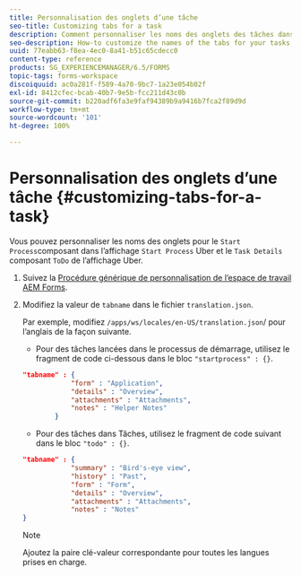```yaml
---
title: Personnalisation des onglets d’une tâche
seo-title: Customizing tabs for a task
description: Comment personnaliser les noms des onglets des tâches dans l’espace de travail LiveCycle AEM Forms.
seo-description: How-to customize the names of the tabs for your tasks, in LiveCycle AEM Forms workspace.
uuid: 77eabb63-f8ea-4ec0-8a41-b51c65cdecc0
content-type: reference
products: SG_EXPERIENCEMANAGER/6.5/FORMS
topic-tags: forms-workspace
discoiquuid: ac0a281f-f589-4a70-9bc7-1a23e054b02f
exl-id: 8412cfec-bcab-40b7-9e5b-fcc211d43c0b
source-git-commit: b220adf6fa3e9faf94389b9a9416b7fca2f89d9d
workflow-type: tm+mt
source-wordcount: '101'
ht-degree: 100%

---
```


# Personnalisation des onglets d’une tâche {#customizing-tabs-for-a-task}

Vous pouvez personnaliser les noms des onglets pour le `Start Process`composant dans l’affichage `Start Process` Uber et le `Task Details` composant `ToDo` de l’affichage Uber.

1. Suivez la [Procédure générique de personnalisation de l’espace de travail AEM Forms](/help/forms/using/generic-steps-html-workspace-customization.md).
1. Modifiez la valeur de `tabname` dans le fichier `translation.json`.

   Par exemple, modifiez `/apps/ws/locales/en-US/translation.json`/ pour l’anglais de la façon suivante.

   * Pour des tâches lancées dans le processus de démarrage, utilisez le fragment de code ci-dessous dans le bloc `"startprocess" : {}`.

   ```json
   "tabname" : {
               "form" : "Application",
               "details" : "Overview",
               "attachments" : "Attachments",
               "notes" : "Helper Notes"
           }
   ```

   * Pour des tâches dans Tâches, utilisez le fragment de code suivant dans le bloc `"todo" : {}`.

   ```json
   "tabname" : {
               "summary" : "Bird's-eye view",
               "history" : "Past",
               "form" : "Form",
               "details" : "Overview",
               "attachments" : "Attachments",
               "notes" : "Notes"
   }
   ```

   >[!NOTE]
   >
   >Ajoutez la paire clé-valeur correspondante pour toutes les langues prises en charge.
